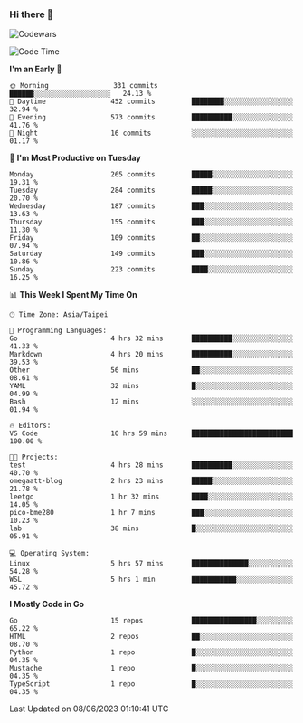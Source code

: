 ### Hi there 👋

![Codewars](https://www.codewars.com/users/omegaatt36/badges/small)

<!--START_SECTION:waka-->
![Code Time](http://img.shields.io/badge/Code%20Time-1%2C215%20hrs%2051%20mins-blue)

**I'm an Early 🐤** 

```text
🌞 Morning                331 commits         ██████░░░░░░░░░░░░░░░░░░░   24.13 % 
🌆 Daytime                452 commits         ████████░░░░░░░░░░░░░░░░░   32.94 % 
🌃 Evening                573 commits         ██████████░░░░░░░░░░░░░░░   41.76 % 
🌙 Night                  16 commits          ░░░░░░░░░░░░░░░░░░░░░░░░░   01.17 % 
```
📅 **I'm Most Productive on Tuesday** 

```text
Monday                   265 commits         █████░░░░░░░░░░░░░░░░░░░░   19.31 % 
Tuesday                  284 commits         █████░░░░░░░░░░░░░░░░░░░░   20.70 % 
Wednesday                187 commits         ███░░░░░░░░░░░░░░░░░░░░░░   13.63 % 
Thursday                 155 commits         ███░░░░░░░░░░░░░░░░░░░░░░   11.30 % 
Friday                   109 commits         ██░░░░░░░░░░░░░░░░░░░░░░░   07.94 % 
Saturday                 149 commits         ███░░░░░░░░░░░░░░░░░░░░░░   10.86 % 
Sunday                   223 commits         ████░░░░░░░░░░░░░░░░░░░░░   16.25 % 
```


📊 **This Week I Spent My Time On** 

```text
🕑︎ Time Zone: Asia/Taipei

💬 Programming Languages: 
Go                       4 hrs 32 mins       ██████████░░░░░░░░░░░░░░░   41.33 % 
Markdown                 4 hrs 20 mins       ██████████░░░░░░░░░░░░░░░   39.53 % 
Other                    56 mins             ██░░░░░░░░░░░░░░░░░░░░░░░   08.61 % 
YAML                     32 mins             █░░░░░░░░░░░░░░░░░░░░░░░░   04.99 % 
Bash                     12 mins             ░░░░░░░░░░░░░░░░░░░░░░░░░   01.94 % 

🔥 Editors: 
VS Code                  10 hrs 59 mins      █████████████████████████   100.00 % 

🐱‍💻 Projects: 
test                     4 hrs 28 mins       ██████████░░░░░░░░░░░░░░░   40.70 % 
omegaatt-blog            2 hrs 23 mins       █████░░░░░░░░░░░░░░░░░░░░   21.78 % 
leetgo                   1 hr 32 mins        ████░░░░░░░░░░░░░░░░░░░░░   14.05 % 
pico-bme280              1 hr 7 mins         ███░░░░░░░░░░░░░░░░░░░░░░   10.23 % 
lab                      38 mins             █░░░░░░░░░░░░░░░░░░░░░░░░   05.91 % 

💻 Operating System: 
Linux                    5 hrs 57 mins       ██████████████░░░░░░░░░░░   54.28 % 
WSL                      5 hrs 1 min         ███████████░░░░░░░░░░░░░░   45.72 % 
```

**I Mostly Code in Go** 

```text
Go                       15 repos            ████████████████░░░░░░░░░   65.22 % 
HTML                     2 repos             ██░░░░░░░░░░░░░░░░░░░░░░░   08.70 % 
Python                   1 repo              █░░░░░░░░░░░░░░░░░░░░░░░░   04.35 % 
Mustache                 1 repo              █░░░░░░░░░░░░░░░░░░░░░░░░   04.35 % 
TypeScript               1 repo              █░░░░░░░░░░░░░░░░░░░░░░░░   04.35 % 
```




 Last Updated on 08/06/2023 01:10:41 UTC
<!--END_SECTION:waka-->

<!--
**omegaatt36/omegaatt36** is a ✨ _special_ ✨ repository because its `README.md` (this file) appears on your GitHub profile.

Here are some ideas to get you started:

- 🔭 I’m currently working on ...
- 🌱 I’m currently learning ...
- 👯 I’m looking to collaborate on ...
- 🤔 I’m looking for help with ...
- 💬 Ask me about ...
- 📫 How to reach me: ...
- 😄 Pronouns: ...
- ⚡ Fun fact: ...
-->
